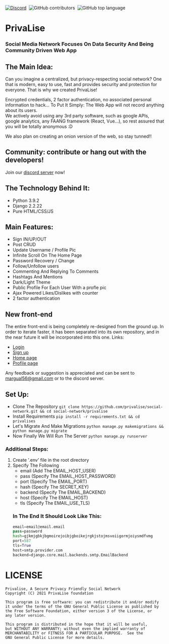 [![Discord](https://img.shields.io/discord/853667307506368542?color=%23235379%20&label=Join%20our%20community&style=for-the-badge)](https://discord.gg/2XzgH4bZYp)&nbsp;&nbsp;![GitHub contributors](https://img.shields.io/github/contributors/privalise/social-network?color=%234369aa%20&style=for-the-badge)&nbsp;&nbsp;![GitHub top language](https://img.shields.io/github/languages/top/privalise/social-network?style=for-the-badge)
# PrivaLise 
### Social Media Network Focuses On Data Security And Being Community Driven Web App

## The Main Idea:
Can you imagine a centralized, but privacy-respecting social network? One that is modern, easy to use, fast and provides security and protection for everyone. That is why we created PrivaLise!

Encrypted credentials, 2 factor authentication, no associated personal information to hack... To Put It Simply: The Web App will not record anything about its users. <br/>
We actively avoid using any 3rd party software, such as google APIs, google analytics, any FAANG framework (React, Vue...), so rest assured that you will be totally anonymous :D

We also plan on creating an onion version of the web, so stay tunned!!

## Community: contribute or hang out with the developers!
Join our [discord server](https://discord.gg/2XzgH4bZYp) now!

## The Technology Behind It:
   * Python 3.9.2
   * Django 2.2.22
   * Pure HTML/CSS/JS

## Main Features:
   * Sign IN/UP/OUT
   * Post CRUD
   * Update Username / Profile Pic
   * Infinite Scroll On The Home Page
   * Password Recovery / Change
   * Follow/Unfollow users
   * Commenting And Replying To Comments
   * Hashtags And Mentions
   * Dark/Light Theme
   * Public Profile For Each User With a profle pic
   * Ajax Powered Likes/Dislikes with counter
   * 2 factor authentication

## New front-end
The entire front-end is being completely re-designed from the ground up. In order to iterate faster, it has been separated into its own repository, and in the near future it will be incorporated into this one.
Links:
* [Login](https://margual56.github.io/demo-web/login)
* [Sign up](https://margual56.github.io/demo-web/register)
* [Home page](https://margual56.github.io/demo-web/)
* [Profile page](https://margual56.github.io/demo-web/profile)

Any feedback or suggestion is appreciated and can be sent to [margual56@gmail.com](margual56@gmail.com) or to the discord server.

 ## Set Up: 
  * Clone The Repository `git clone https://github.com/privalise/social-network.git && cd social-network/privalise`
  * Install Requirements `pip install -r requirements.txt && cd privalises`
  * Let's Migrate And Make Migrations `python manage.py makemigrations && python manage.py migrate`
  * Now Finally We Will Run The Server `python manage.py runserver`
  
 ### Additional Steps:
  1. Create '.env' file in the root directory
  2. Specify The Following
	  * email (Add The EMAIL_HOST_USER)
	  * pass (Specify The EMAIL_HOST_PASSWORD)
	  * port  (Specify The EMAIL_PORT)
	  * hash  (Specify The SECRET_KEY)
	  * backend (Specify The EMAIL_BACKEND)
	  * host (Specify The EMAIL_HOST)
	  * tls (Specify The EMAIL_USE_TLS)
	 ### In The End It Should Look Like This:
	  ```python
	  email=email@email.email
	  pass=password
	  hash=gjkmjgbkjbgmoirejoibjgboikejrgkjstojmsvoiigormjoiysmdfvmg
	  port=587
	  tls=True
	  host=smtp.provider.com
	  backend=django.core.mail.backends.smtp.EmailBackend	
	  ```

# LICENSE
	Privalise, A Secure Privacy Friendly Social Network
	Copyright (C) 2021 PrivaLise foundation
	
	This program is free software: you can redistribute it and/or modify
	it under the terms of the GNU General Public License as published by
	the Free Software Foundation, either version 3 of the License, or
	any later version.
	
	This program is distributed in the hope that it will be useful,
	but WITHOUT ANY WARRANTY; without even the implied warranty of
	MERCHANTABILITY or FITNESS FOR A PARTICULAR PURPOSE.  See the
	GNU General Public License for more details.
	










